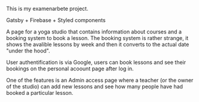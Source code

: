 This is my examenarbete project.

Gatsby + Firebase + Styled components

A page for a yoga studio that contains information about courses and a booking system to book a lesson.
The booking system is rather strange, it shows the avalible lessons by week and then it converts to the actual date "under the hood".

User authentification is via Google, users can book lessons and see their bookings on the personal acoount page after log in.

One of the features is an Admin access page where a teacher (or the owner of the studio) can add new lessons and see how many people have had booked a particular lesson.



